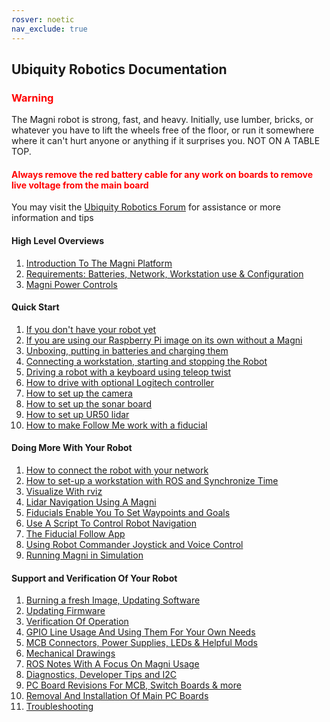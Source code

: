 ```yaml
---
rosver: noetic
nav_exclude: true
---
```


## Ubiquity Robotics Documentation

<H3 style="color:red">Warning</H3>

The Magni robot is strong, fast, and heavy. Initially, use lumber, bricks, or whatever you have to lift the wheels free of the floor, or run it somewhere where it can't hurt anyone or anything if it surprises you. NOT ON A TABLE TOP.

<H4 style="color:red">Always remove the red battery cable for any work on boards to remove live voltage from the main board</H4>

You may visit the [Ubiquity Robotics Forum](https://forum.ubiquityrobotics.com) for assistance or more information and tips

#### High Level Overviews
1. [Introduction To The Magni Platform](introduction)  
2. [Requirements: Batteries, Network, Workstation use & Configuration ](need_to_know)  
3. [Magni Power Controls](magni_key)  

#### Quick Start

1.  [If you don't have your robot yet](quick_start/no_robot.md)
2.  [If you are using our Raspberry Pi image on its own without a Magni](quick_start/image_no_magni.md)
3.	[Unboxing, putting in batteries and charging them](quick_start/unboxing/unboxing.md)
4.  [Connecting a workstation, starting and stopping the Robot](quick_start/connecting.md)
5.  [Driving a robot with a keyboard using teleop twist](quick_start/keyboard_teleop.md)
6.  [How to drive with optional Logitech controller](quick_start/logitech.markdown)
7.	[How to set up the camera](quick_start/camera_sensor/installation.md)
8.	[How to set up the sonar board](quick_start/camera_sensor/sonar_setup.md)
1.  [How to set up UR50 lidar](quick_start/ur50_lidar_setup_common.md)
10.	[How to make Follow Me work with a fiducial](quick_start/fiducial_follow.md)


####	Doing More With Your Robot

1.	[How to connect the robot with your network](doing_more/network_connect.md)
2.  [How to set-up a workstation with ROS and Synchronize Time](doing_more/workstation_setup.md)
3.	[Visualize With rviz](doing_more/rviz.md)
4.  [Lidar Navigation Using A Magni](doing_more/lidar_navigation.md)
5.	[Fiducials Enable You To Set Waypoints and Goals](doing_more/fiducials.md)
6. [Use A Script To Control Robot Navigation](python_script_1)
7. [The Fiducial Follow App](programming_your_robot/fiducial_follow_app.md)
8.	[Using Robot Commander Joystick and Voice Control](quick_start/Robot_Commander_AP.markdown)
9. [Running Magni in Simulation](simulation)  

####	Support and Verification Of Your Robot

1. [Burning a fresh Image, Updating Software](support/updating.md)
2. [Updating Firmware](support/firmware_upgrade.md)
3. [Verification Of Operation](support/verification.md)
4. [GPIO Line Usage And Using Them For Your Own Needs](support/GPIO_lines.md)
5. [MCB Connectors, Power Supplies, LEDs & Helpful Mods](mcb_pinouts_leds_userpower)
6. [Mechanical Drawings](support/mechanical_drawings.md)
7. [ROS Notes With A Focus On Magni Usage](programming_your_robot/overview.md)
8. [Diagnostics, Developer Tips and I2C](support/diagnostics.md)
9. [PC Board Revisions For MCB, Switch Boards & more](PC_Board_RevId)
10. [Removal And Installation Of Main PC Boards](support/board_replacement.md)
11. [Troubleshooting](support/troubleshooting.md)



<!--
12.	Writing Your First Script
13.	Creating a Map
14.	Autonomous Driving
15.	Going Forward and Avoiding Obstacles with Code
16.	Going to a Specific Location on Your Map Using Code
17.	Monitor Magni Battery Status
18.	Button Events
19.	What to Read Next

* [Software Reference](software_reference/software_reference.md)

<!--

* [Setup In Depth](setup/setup.md):

  Everything from ordering batteries and network cables to figuring out networking issues.

* [Miscellaneous](misc/misc.md)

* [CoffeeBot Challenge](ix_coffeebot)
* [Learning with Magni in Simulation](ix_simulation1)
* [Challenge in Simulation](ix_simulation2) -->
